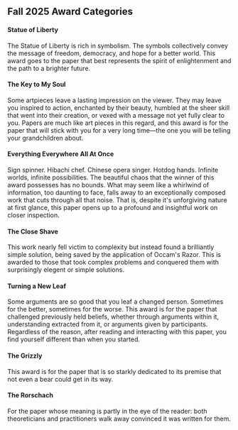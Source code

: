 ## Fall 2025 Award Categories

#### Statue of Liberty

The Statue of Liberty is rich in symbolism.
The symbols collectively convey the message of freedom, democracy,
and hope for a better world.
This award goes to the paper that best represents the spirit of enlightenment
and the path to a brighter future.

#### The Key to My Soul

Some artpieces leave a lasting impression on the viewer.
They may leave you inspired to action, enchanted by their beauty,
humbled at the sheer skill that went into their creation,
or vexed with a message not yet fully clear to you.
Papers are much like art pieces in this regard, and this award
is for the paper that will stick with you for a very long time—the
one you will be telling your grandchildren about.

#### Everything Everywhere All At Once
Sign spinner. Hibachi chef. Chinese opera singer. Hotdog hands.
Infinite worlds, infinite possibilities. The beautiful chaos that
the winner of this award possesses has no bounds. What may seem like a 
whirlwind of information, too daunting to face, falls away to an 
exceptionally composed work that cuts through all that noise. That is, 
despite it's unforgiving nature at first glance, this paper opens up
to a profound and insightful work on closer inspection.

#### The Close Shave

This work nearly fell victim to complexity but instead found a 
brilliantly simple solution, being saved by the application of 
Occam's Razor. This is awarded to those that took complex problems 
and conquered them with surprisingly elegent or simple solutions.


#### Turning a New Leaf

Some arguments are so good that you leaf a changed person. Sometimes for the better, sometimes 
for the worse. This award is for the paper that challenged previously held beliefs, whether 
through arguments within it, understanding extracted from it, or arguments given by participants. 
Regardless of the reason, after reading and interacting with this paper, you find yourself 
different than when you started.

#### The Grizzly

This award is for the paper that is so starkly dedicated to its 
premise that not even a bear could get in its way.

#### The Rorschach
For the paper whose meaning is partly in the eye of the reader: both theoreticians and practitioners walk away convinced it was written for them.
